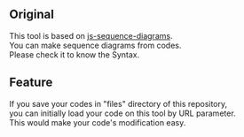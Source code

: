 ## Original

This tool is based on [js-sequence-diagrams](https://bramp.github.io/js-sequence-diagrams/).  
You can make sequence diagrams from codes.  
Please check it to know the Syntax.

## Feature

If you save your codes in "files" directory of this repository,  
you can initially load your code on this tool by URL parameter.  
This would make your code's modification easy.
